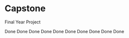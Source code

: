# Capstone
Final Year Project

<!-- Ensure that students cant apply to same subjects more than once. --> Done

<!-- ensure that subjects are applied for in order of priority --> Done

<!-- flash messages across screen -->

<!-- enable prerequisite barring --> Done


<!-- OVERHAUL STRUCTURE TO API BASED --> Done
<!-- add security features like sending encrypted passwords -->
<!-- flash messages on screen -->
<!-- ensure that multiple subjects arent entered with the same priority -->Done
<!-- implement matching algorithm --> Done

<!-- add subjects applied, subjects done and subjects gotten to home page for student --> Done

<!-- show subjects already done on csec --> Done
<!-- show subjects already applied for on cape -->Done
<!-- limit application to 4 subjects --> Done
<!-- make pretty -->
<!-- add colour bar to get rid of excess white -->
<!-- implement scheduling -->


